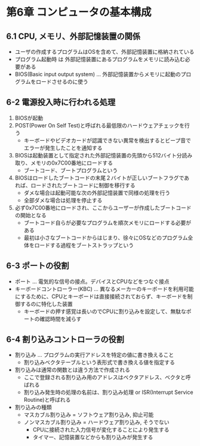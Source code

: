# 第6章 コンピュータの基本構成
## 6.1 CPU, メモリ、外部記憶装置の関係

- ユーザの作成するプログラムはOSを含めて、外部記憶装置に格納されている
- プログラム起動時 は 外部記憶装置にあるプログラムをメモリに読み込む必要がある
- BIOS(Basic input output system) ... 外部記憶装置からメモリに起動のプログラムをロードさせるのに使う

## 6-2 電源投入時に行われる処理

1. BIOSが起動
2. POST(Power On Self Test)と呼ばれる最低限のハードウェアチェックを行う
    - キーボードやビデオカードが認識できない異常を検出するとビープ音でエラーが発生したことを通知する
3. BIOSは起動装置として指定された外部記憶装置の先頭から512バイト分読み取り、メモリの0x7C00番地にロードする
    - ブートコード、ブートプログラムという
4. BIOSはロードしたブートコードの末尾２バイトが正しいブートフラグであれば、ロードされたブートコードに制御を移行する
    - ダメな場合は起動可能な次の外部記憶装置で同様の処理を行う
    - 全部ダメな場合は処理を停止する
5. 必ず0x7C00番地にロードされ、ここからユーザーが作成したブートコードの開始となる
    - ブートコード自らが必要なプログラムを順次メモリにロードする必要がある
    - 最初は小さなブートコードからはじまり、徐々にOSなどのプログラム全体をロードする過程をブートストラップという

## 6-3 ポートの役割

- ポート ... 電気的な信号の接点。デバイスとCPUなどをつなぐ接点
- キーボードコントローラー(KBC) ... 異なるメーカーのキーボードを利用可能にするために、CPUとキーボードは直接接続されておらず、キーボードを制御するのに特化した装置
    - キーボードの押す感覚は長いのでCPUに割り込みを設定して、無駄なポートの確認時間を減らす

## 6-4 割り込みコントローラの役割

- 割り込み ... プログラムの実行アドレスを特定の値に書き換えること
    - 割り込みベクタテーブルという表形式で書き換える値を指定する
- 割り込みは通常の関数とは違う方法で作成される
    - ここで登録される割り込み用のアドレスはベクタアドレス、ベクタと呼ばれる
    - 割り込み発生時の処理の名前は、割り込み処理 or ISR(Interrupt Service Routine)と呼ばれる
- 割り込みの種類
    - マスカブル割り込み = ソフトウェア割り込み, 抑止可能
    - ノンマスカブル割り込み = ハードウェア割り込み, そうでない
        - CPUに接続された入力信号が変化することにより発生する
        - タイマー、記憶装置などからも割り込みが発生する